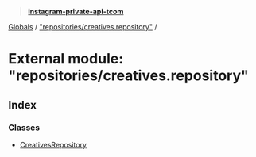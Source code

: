 > **[instagram-private-api-tcom](../README.md)**

[Globals](../README.md) / ["repositories/creatives.repository"](_repositories_creatives_repository_.md) /

# External module: "repositories/creatives.repository"

## Index

### Classes

* [CreativesRepository](../classes/_repositories_creatives_repository_.creativesrepository.md)
